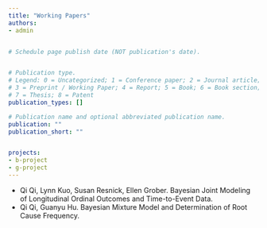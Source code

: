 ```yaml
---
title: "Working Papers"
authors:
- admin


# Schedule page publish date (NOT publication's date).


# Publication type.
# Legend: 0 = Uncategorized; 1 = Conference paper; 2 = Journal article;
# 3 = Preprint / Working Paper; 4 = Report; 5 = Book; 6 = Book section;
# 7 = Thesis; 8 = Patent
publication_types: []

# Publication name and optional abbreviated publication name.
publication: ""
publication_short: ""


projects:
- b-project
- g-project
---
```


* Qi Qi, Lynn Kuo, Susan Resnick, Ellen Grober. Bayesian Joint Modeling of Longitudinal Ordinal Outcomes and Time-to-Event Data.
* Qi Qi, Guanyu Hu. Bayesian Mixture Model and Determination of Root Cause Frequency.
